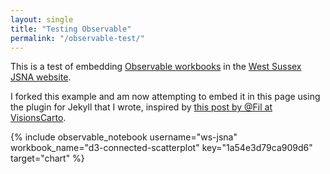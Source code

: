 ```yaml
---
layout: single
title: "Testing Observable"
permalink: "/observable-test/"
---
```


This is a test of embedding [Observable workbooks](https://beta.observablehq.com/) in the [West Sussex JSNA website](https://ws-jsna.github.io).

I forked this example and am now attempting to embed it in this page using the plugin for Jekyll that I wrote, inspired by [this post by @Fil at VisionsCarto](https://visionscarto.net/observable-jekyll/).

{% include observable_notebook username="ws-jsna" workbook_name="d3-connected-scatterplot" key="1a54e3d79ca909d6" target="chart" %}
